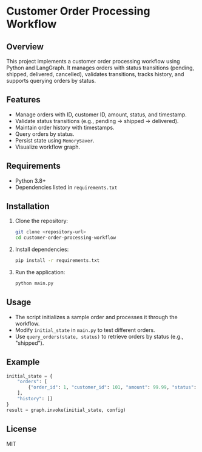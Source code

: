 # Customer Order Processing Workflow

## Overview
This project implements a customer order processing workflow using Python and LangGraph. It manages orders with status transitions (pending, shipped, delivered, cancelled), validates transitions, tracks history, and supports querying orders by status.

## Features
- Manage orders with ID, customer ID, amount, status, and timestamp.
- Validate status transitions (e.g., pending → shipped → delivered).
- Maintain order history with timestamps.
- Query orders by status.
- Persist state using `MemorySaver`.
- Visualize workflow graph.

## Requirements
- Python 3.8+
- Dependencies listed in `requirements.txt`

## Installation
1. Clone the repository:
   ```bash
   git clone <repository-url>
   cd customer-order-processing-workflow
   ```
2. Install dependencies:
   ```bash
   pip install -r requirements.txt
   ```
3. Run the application:
   ```bash
   python main.py
   ```

## Usage
- The script initializes a sample order and processes it through the workflow.
- Modify `initial_state` in `main.py` to test different orders.
- Use `query_orders(state, status)` to retrieve orders by status (e.g., "shipped").

## Example
```python
initial_state = {
    "orders": [
        {"order_id": 1, "customer_id": 101, "amount": 99.99, "status": "pending", "timestamp": "2025-07-18 10:00:00"}
    ],
    "history": []
}
result = graph.invoke(initial_state, config)
```

## License
MIT